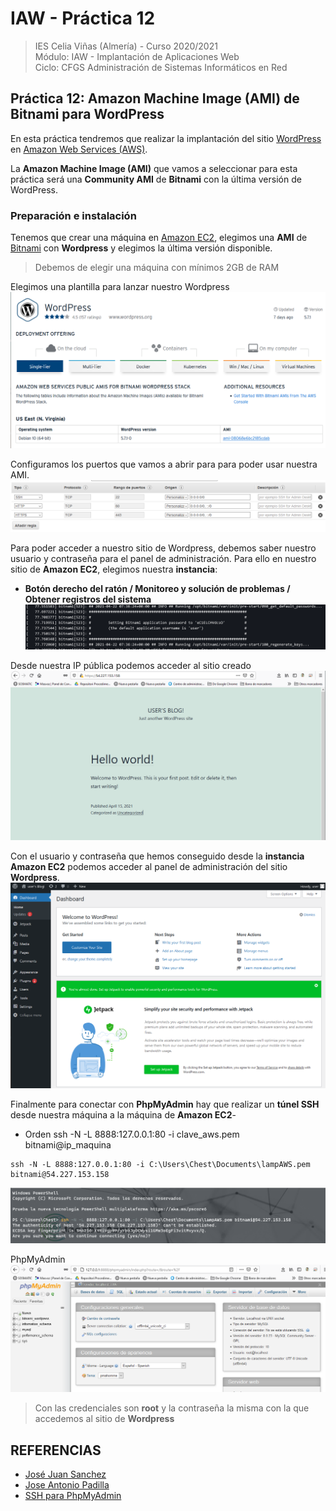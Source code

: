 # IAW - Práctica 12
>IES Celia Viñas (Almería) - Curso 2020/2021   
>Módulo: IAW - Implantación de Aplicaciones Web   
>Ciclo: CFGS Administración de Sistemas Informáticos en Red 

## Práctica 12: Amazon Machine Image (AMI) de Bitnami para WordPress
En esta práctica tendremos que realizar la implantación del sitio [WordPress](https://wordpress.org/) en [Amazon Web Services (AWS)](https://aws.amazon.com/es/).

La **Amazon Machine Image (AMI)** que vamos a seleccionar para esta práctica será una **Community AMI** de **Bitnami** con la última versión de WordPress.

### Preparación e instalación
Tenemos que crear una máquina en [Amazon EC2](https://aws.amazon.com/es/), elegimos una **AMI** de [Bitnami](https://bitnami.com/) con **Wordpress** y elegimos la última versión disponible.
> Debemos de elegir una máquina con mínimos 2GB de RAM 

Elegimos una plantilla para lanzar nuestro Wordpress
![image1](images/ami1.png "AMI")

Configuramos los puertos que vamos a abrir para para poder usar nuestra AMI.
![image2](images/ami2.png "AMI")

Para poder acceder a nuestro sitio de Wordpress, debemos saber nuestro usuario y contraseña para el panel de administración. Para ello en nuestro sitio de **Amazon EC2**, elegimos nuestra **instancia**:

- **Botón derecho del ratón / Monitoreo y solución de problemas / Obtener registros del sistema**
![image3](images/ami4.png "AMI")

Desde nuestra IP pública podemos acceder al sitio creado
![image4](images/ami3.png "Wordpress")

Con el usuario y contraseña que hemos conseguido desde la **instancia Amazon EC2** podemos acceder al panel de administración del sitio **Wordpress**.
![image5](images/ami5.png "Wordpress")

Finalmente para conectar con **PhpMyAdmin** hay que realizar un **túnel SSH** desde nuestra máquina a la máquina de **Amazon EC2**-
- Orden ssh -N -L 8888:127.0.0.1:80 -i clave_aws.pem bitnami@ip_maquina
```
ssh -N -L 8888:127.0.0.1:80 -i C:\Users\Chest\Documents\lampAWS.pem bitnami@54.227.153.158
```
![image6](images/ami6.png "SSH")

PhpMyAdmin
![image7](images/ami7.png "PhpMyadmin")
> Con las credenciales son **root** y la contraseña la misma con la que accedemos al sitio de **Wordpress** 


## REFERENCIAS
- [José Juan Sanchez](https://josejuansanchez.org/iaw/practica-12/index.html)
- [Jose Antonio Padilla](https://github.com/japsasir/iaw-practica-12)
- [SSH para PhpMyAdmin](https://docs.bitnami.com/aws/faq/get-started/access-phpmyadmin/)

